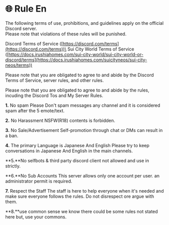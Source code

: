 # 🌐 Rule En

The following terms of use, prohibitions, and guidelines apply on the official Discord server.\
Please note that violations of these rules will be punished.

Discord Terms of Service ([https://discord.com/terms](https://discord.com/terms))\
Sui City World Terms of Service ([https://docs.irushiahomes.com/sui-city-world/sui-city-world-or-discord/terms](https://docs.irushiahomes.com/suicityneos/sui-city-neos/terms))

Please note that you are obligated to agree to and abide by the Discord Terms of Service, server rules, and other rules.

Please note that you are obligated to agree to and abide by the rules, incuding the Discord Tos and My Server Rules.

**1.** No spam Please Don't spam messages any channel and it is considered spam after the 5 emote/text.

**2.** No Harassment NSFW(R18) contents is forbidden.

**3.** No Sale/Advertisement Self-promotion through chat or DMs can result in a ban.

**4.** The primary Language is Japanese And English Please try to keep conversations in Japanese And English in the main channels.

\*\*5.\*\*No selfbots & third party discord client not allowed and use in strictly.

\*\*6.\*\*No Sub Accounts This server allows only one account per user. an administrator permit is required.

**7.** Respect the Staff The staff is here to help everyone when it's needed and make sure everyone follows the rules. Do not disrespect ore argue with them.

\*\*8.\*\*use common sense we know there could be some rules not stated here but, use your commons.
